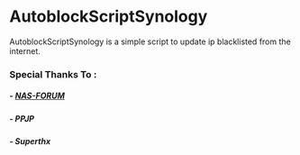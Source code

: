 # AutoblockScriptSynology
AutoblockScriptSynology is a simple script to update ip blacklisted from the internet.

### Special Thanks To :
##### - [NAS-FORUM](https://www.nas-forum.com)
##### - PPJP
##### - Superthx
